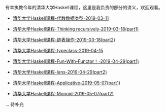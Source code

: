 有幸执教今年的清华大学Haskell课程，这里是我负责的部分的讲义，欢迎观看。

- [清华大学Haskell课程-代数数据类型-2019-03-11](https://www.bilibili.com/video/av45990849)

- [清华大学Haskell课程-Thinking recursively-2019-03-18(part1)](https://www.bilibili.com/video/av46642923)

- [清华大学Haskell课程-链表操作-2019-03-18(part2)](https://www.bilibili.com/video/av46644905)

- [清华大学Haskell课程-typeclass-2019-04-15](https://www.bilibili.com/video/av50862087)

- [清华大学Haskell课程-Fun-With-Functor！-2019-04-29(part1)](https://www.bilibili.com/video/av51577612)

- [清华大学Haskell课程-lens-2019-04-29(part2)](https://www.bilibili.com/video/av51576216)

- [清华大学Haskell课程-Applicative-2019-05-07(part1)](https://www.bilibili.com/video/av51643279)

- [清华大学Haskell课程-Monoid-2019-05-07(part2)](https://www.bilibili.com/video/av51660027)

... 待补充
